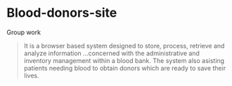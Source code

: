# Blood-donors-site

Group work

>It is a browser based system designed to store, process, retrieve and analyze information
...concerned with the administrative and inventory management within a blood bank. 
>The system also asisting patients needing blood to obtain donors which are ready to save their lives.
